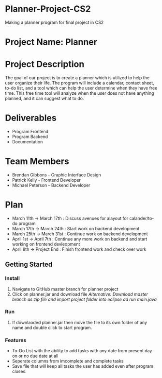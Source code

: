 # Planner-Project-CS2
Making a planner program for final project in CS2


# Project Name: Planner

# Project Description
The goal of our project is to create a planner which is utilized to help the user organize their life.
The program will include a calendar, contact sheet, to-do list, and a tool which can help the user determine
when they have free time. This free time tool will analyze when the user does not have anything planned, and
it can suggest what to do.


# Deliverables 
- Program Frontend
- Program Backend
- Documentation 

# Team Members
- Brendan Gibbons - Graphic Interface Design
- Patrick Kelly - Frontend Developer
- Michael Peterson - Backend Developer

# Plan
- March 11th -> March 17th : Discuss avenues for alayout for calander/to-do program
- March 17th -> March 24th : Start work on backend development 
- March 25th -> March 31st : Continue work on backend development
- April 1st -> April 7th : Continue any more work on backend and start working on frontend devleopment
- April 8th -> Project End : Finish frontend work and check over work

## Getting Started 
### Install
1. Navigate to GitHub master branch for planner project
2. Click on planner.jar and download file
*Alternative: Download master branch as zip file and import project folder into eclipse ad run main.java*

### Run 
1. If downlaoded planner.jar then move the file to its own folder of any name and double click to start program.

### Features 
- To-Do List with the ability to add tasks with any date from present day on or no due date at all
- Seperate columns from imcomplete and complete tasks
- Save file that will keep all tasks the user has added even after program closes.
